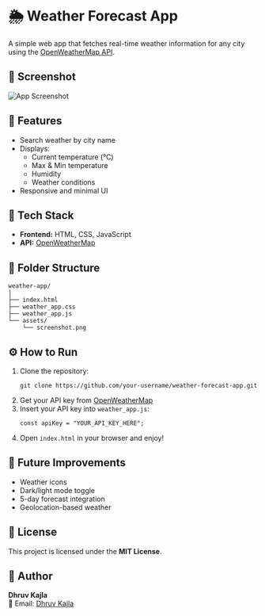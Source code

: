 <!DOCTYPE html>
<html lang="en">
<head>
  <meta charset="UTF-8" />
  <meta name="viewport" content="width=device-width, initial-scale=1.0"/>
  <title>Weather Forecast App - README</title>
 
</head>
<body>

  <h1>🌦️ Weather Forecast App</h1>
  <p>A simple web app that fetches real-time weather information for any city using the <a href="https://openweathermap.org/">OpenWeatherMap API</a>.</p>

  <h2>📸 Screenshot</h2>
  <div class="screenshot">
    <img src="assets/screenshot.png" alt="App Screenshot" />
  </div>

  <h2>🚀 Features</h2>
  <ul>
    <li>Search weather by city name</li>
    <li>Displays:
      <ul>
        <li>Current temperature (°C)</li>
        <li>Max & Min temperature</li>
        <li>Humidity</li>
        <li>Weather conditions</li>
      </ul>
    </li>
    <li>Responsive and minimal UI</li>
  </ul>

  <h2>🧠 Tech Stack</h2>
  <ul>
    <li><strong>Frontend:</strong> HTML, CSS, JavaScript</li>
    <li><strong>API:</strong> <a href="https://openweathermap.org/current">OpenWeatherMap</a></li>
  </ul>

  <h2>📁 Folder Structure</h2>
  <pre><code>weather-app/
│
├── index.html
├── weather_app.css
├── weather_app.js
└── assets/
    └── screenshot.png
</code></pre>

  <h2>⚙️ How to Run</h2>
  <ol>
    <li>Clone the repository:
      <pre><code>git clone https://github.com/your-username/weather-forecast-app.git</code></pre>
    </li>
    <li>Get your API key from <a href="https://openweathermap.org/api">OpenWeatherMap</a></li>
    <li>Insert your API key into <code>weather_app.js</code>:
      <pre><code>const apiKey = "YOUR_API_KEY_HERE";</code></pre>
    </li>
    <li>Open <code>index.html</code> in your browser and enjoy!</li>
  </ol>

  <h2>🧩 Future Improvements</h2>
  <ul>
    <li>Weather icons</li>
    <li>Dark/light mode toggle</li>
    <li>5-day forecast integration</li>
    <li>Geolocation-based weather</li>
  </ul>

  <h2>📜 License</h2>
  <p>This project is licensed under the <strong>MIT License</strong>.</p>

  <h2>👤 Author</h2>
  <p><strong>Dhruv Kajla</strong><br>
  📧 Email: <a href="mailto:dhruvkajla@gmail.com">Dhruv Kajla</a></p>

</body>
</html>
